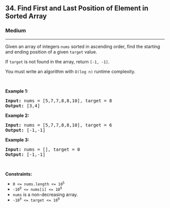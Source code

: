 <h2>34. Find First and Last Position of Element in Sorted Array</h2><h3>Medium</h3><hr><div style="user-select: auto;"><p style="user-select: auto;">Given an array of integers <code style="user-select: auto;">nums</code> sorted in ascending order, find the starting and ending position of a given <code style="user-select: auto;">target</code> value.</p>

<p style="user-select: auto;">If <code style="user-select: auto;">target</code> is not found in the array, return <code style="user-select: auto;">[-1, -1]</code>.</p>

<p style="user-select: auto;">You must&nbsp;write an algorithm with&nbsp;<code style="user-select: auto;">O(log n)</code> runtime complexity.</p>

<p style="user-select: auto;">&nbsp;</p>
<p style="user-select: auto;"><strong style="user-select: auto;">Example 1:</strong></p>
<pre style="user-select: auto;"><strong style="user-select: auto;">Input:</strong> nums = [5,7,7,8,8,10], target = 8
<strong style="user-select: auto;">Output:</strong> [3,4]
</pre><p style="user-select: auto;"><strong style="user-select: auto;">Example 2:</strong></p>
<pre style="user-select: auto;"><strong style="user-select: auto;">Input:</strong> nums = [5,7,7,8,8,10], target = 6
<strong style="user-select: auto;">Output:</strong> [-1,-1]
</pre><p style="user-select: auto;"><strong style="user-select: auto;">Example 3:</strong></p>
<pre style="user-select: auto;"><strong style="user-select: auto;">Input:</strong> nums = [], target = 0
<strong style="user-select: auto;">Output:</strong> [-1,-1]
</pre>
<p style="user-select: auto;">&nbsp;</p>
<p style="user-select: auto;"><strong style="user-select: auto;">Constraints:</strong></p>

<ul style="user-select: auto;">
	<li style="user-select: auto;"><code style="user-select: auto;">0 &lt;= nums.length &lt;= 10<sup style="user-select: auto;">5</sup></code></li>
	<li style="user-select: auto;"><code style="user-select: auto;">-10<sup style="user-select: auto;">9</sup>&nbsp;&lt;= nums[i]&nbsp;&lt;= 10<sup style="user-select: auto;">9</sup></code></li>
	<li style="user-select: auto;"><code style="user-select: auto;">nums</code> is a non-decreasing array.</li>
	<li style="user-select: auto;"><code style="user-select: auto;">-10<sup style="user-select: auto;">9</sup>&nbsp;&lt;= target&nbsp;&lt;= 10<sup style="user-select: auto;">9</sup></code></li>
</ul>
</div>
